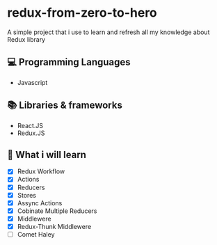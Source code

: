 # redux-from-zero-to-hero

A simple project that i use to learn and refresh all my knowledge about Redux library

## 💻 Programming Languages

- Javascript


## 📚 Libraries & frameworks

- React.JS
- Redux.JS

## 🧠 What i will learn


- [X] Redux Workflow
- [X] Actions
- [X] Reducers
- [X] Stores
- [X] Assync Actions
- [x] Cobinate Multiple Reducers
- [x] Middlewere
- [X] Redux-Thunk Middlewere
- [ ] Comet Haley
